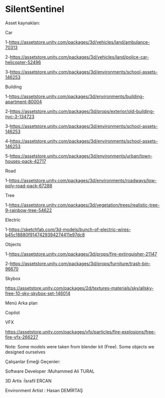 # SilentSentinel

Asset kaynakları:

Car

1-https://assetstore.unity.com/packages/3d/vehicles/land/ambulance-70313

2-https://assetstore.unity.com/packages/3d/vehicles/land/police-car-helicopter-52496

3-https://assetstore.unity.com/packages/3d/environments/school-assets-146253

Building

1-https://assetstore.unity.com/packages/3d/environments/building-apartment-80004

2-https://assetstore.unity.com/packages/3d/props/exterior/old-building-nyc-3-134723

3-https://assetstore.unity.com/packages/3d/environments/school-assets-146253

4-https://assetstore.unity.com/packages/3d/environments/school-assets-146253

5-https://assetstore.unity.com/packages/3d/environments/urban/town-houses-pack-42717

Road

1-https://assetstore.unity.com/packages/3d/environments/roadways/low-poly-road-pack-67288

Tree

1-https://assetstore.unity.com/packages/3d/vegetation/trees/realistic-tree-9-rainbow-tree-54622

Electric

1-https://sketchfab.com/3d-models/bunch-of-electric-wires-b45c18880f9147429394274411e97dc8


Objects

1-https://assetstore.unity.com/packages/3d/props/fire-extinguisher-21147

2-https://assetstore.unity.com/packages/3d/props/furniture/trash-bin-96670

Skybox

https://assetstore.unity.com/packages/2d/textures-materials/sky/allsky-free-10-sky-skybox-set-146014

Menü Arka plan

Copilot

VFX

https://assetstore.unity.com/packages/vfx/particles/fire-explosions/free-fire-vfx-266227

Note: Some models were taken from blender kit (Free). Some objects we designed ourselves

Çalışanlar Emeği Geçenler:

Software Developer :Muhammed Ali TURAL

3D Artis :İsrafil ERCAN

Environment Artist : Hasan DEMİRTAŞ
